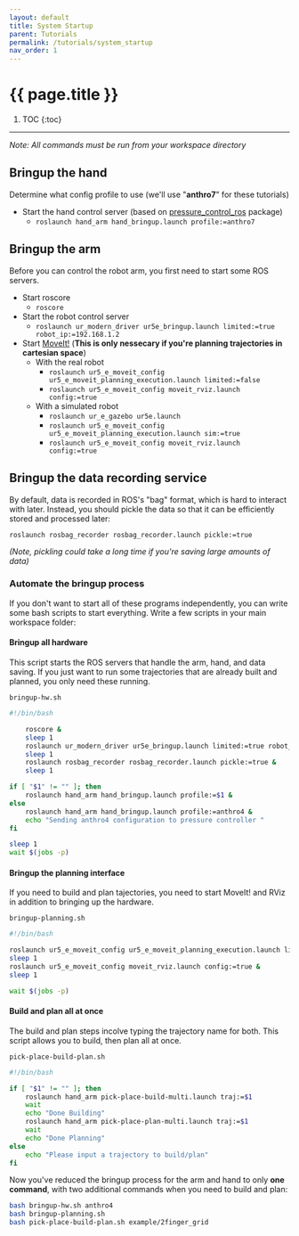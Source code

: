 ```yaml
---
layout: default
title: System Startup
parent: Tutorials
permalink: /tutorials/system_startup
nav_order: 1
---
```


# {{ page.title }}

1. TOC
{:toc}

---

_Note: All commands must be run from your workspace directory_

## Bringup the hand
Determine what config profile to use (we'll use "**anthro7**" for these tutorials)

- Start the hand control server (based on [pressure_control_ros](https://github.com/cbteeple/pressure_control_cbt) package)
    - `roslaunch hand_arm hand_bringup.launch profile:=anthro7`



## Bringup the arm
Before you can control the robot arm, you first need to start some ROS servers.

- Start roscore
    - `roscore`
- Start the robot control server
    - `roslaunch ur_modern_driver ur5e_bringup.launch limited:=true robot_ip:=192.168.1.2`
- Start [MoveIt!](http://docs.ros.org/kinetic/api/moveit_tutorials/html/index.html) (**This is only nessecary if you're planning trajectories in cartesian space**)
    - With the real robot
        - `roslaunch ur5_e_moveit_config ur5_e_moveit_planning_execution.launch limited:=false`
        - `roslaunch ur5_e_moveit_config moveit_rviz.launch config:=true `
    - With a simulated robot
        - `roslaunch ur_e_gazebo ur5e.launch`
        - `roslaunch ur5_e_moveit_config ur5_e_moveit_planning_execution.launch sim:=true`
        - `roslaunch ur5_e_moveit_config moveit_rviz.launch config:=true`


## Bringup the data recording service
By default, data is recorded in ROS's "bag" format, which is hard to interact with later. Instead, you should pickle the data so that it can be efficiently stored and processed later:

`roslaunch rosbag_recorder rosbag_recorder.launch pickle:=true`

_(Note, pickling could take a long time if you're saving large amounts of data)_




### Automate the bringup process
If you don't want to start all of these programs independently, you can write some bash scripts to start everything. Write a few scripts in your main workspace folder:

#### Bringup all hardware
This script starts the ROS servers that handle the arm, hand, and data saving. If you just want to run some trajectories that are already built and planned, you only need these running.

`bringup-hw.sh`

```bash
#!/bin/bash

    roscore &
	sleep 1
	roslaunch ur_modern_driver ur5e_bringup.launch limited:=true robot_ip:=192.168.1.2 &
	sleep 1
	roslaunch rosbag_recorder rosbag_recorder.launch pickle:=true &
	sleep 1

if [ "$1" != "" ]; then
	roslaunch hand_arm hand_bringup.launch profile:=$1 &
else
    roslaunch hand_arm hand_bringup.launch profile:=anthro4 &
    echo "Sending anthro4 configuration to pressure controller "
fi

sleep 1
wait $(jobs -p)
```

#### Bringup the planning interface
If you need to build and plan tajectories, you need to start MoveIt! and RViz in addition to bringing up the hardware.

`bringup-planning.sh`

```bash
#!/bin/bash

roslaunch ur5_e_moveit_config ur5_e_moveit_planning_execution.launch limited:=false &
sleep 1
roslaunch ur5_e_moveit_config moveit_rviz.launch config:=true &
sleep 1

wait $(jobs -p)
```




#### Build and plan all at once
The build and plan steps incolve typing the trajectory name for both. This script allows you to build, then plan all at once.

`pick-place-build-plan.sh`

```bash
#!/bin/bash

if [ "$1" != "" ]; then
	roslaunch hand_arm pick-place-build-multi.launch traj:=$1
	wait
	echo "Done Building"
	roslaunch hand_arm pick-place-plan-multi.launch traj:=$1
	wait
	echo "Done Planning"
else
    echo "Please input a trajectory to build/plan"
fi
```

Now you've reduced the bringup process for the arm and hand to only **one command**, with two additional commands when you need to build and plan:

```bash
bash bringup-hw.sh anthro4
bash bringup-planning.sh
bash pick-place-build-plan.sh example/2finger_grid
```



